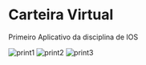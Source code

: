 #  Carteira Virtual

Primeiro Aplicativo da disciplina de IOS

![print1](https://user-images.githubusercontent.com/7622553/128405194-58885d5f-8d37-4e31-9d3a-56e70fcdbade.png)
![print2](https://user-images.githubusercontent.com/7622553/128405251-214df11d-cd81-42da-a603-3be2851f8f75.png)
![print3](https://user-images.githubusercontent.com/7622553/128405288-ac2fd3b5-1f81-4ef8-bc2a-7c602e62b996.png)
